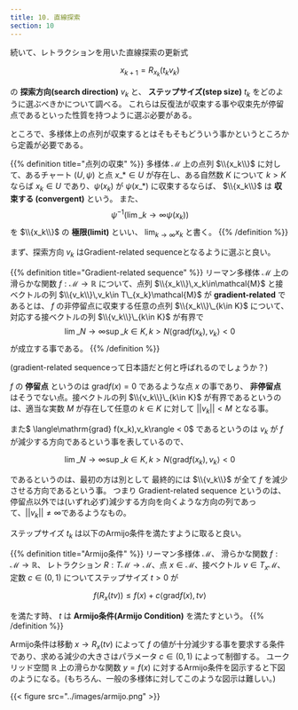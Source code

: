 ```yaml
---
title: 10. 直線探索
section: 10
---
```



続いて、レトラクションを用いた直線探索の更新式

$$ x_{k+1} = R_{x_k}(t_kv_k) $$

の **探索方向(search direction)** $v_k$ と、 **ステップサイズ(step size)** $t_k$ をどのように選ぶべきかについて調べる。
これらは反復法が収束する事や収束先が停留点であるといった性質を持つように選ぶ必要がある。

ところで、多様体上の点列が収束するとはそもそもどういう事かというところから定義が必要である。

{{% definition title="点列の収束" %}}
多様体 $\mathcal{M}$ 上の点列 $\\{x_k\\}$ に対して、あるチャート $(U,\psi)$ と点 $x\_{\ast} \in U$ が存在し、ある自然数 $K$ について
$k > K$ ならば $x_k \in U$ であり、$\psi(x_k)$ が $\psi(x\_\ast)$ に収束するならば、 $\\{x_k\\}$ は **収束する (convergent)** という。
また、
$$ \psi^{-1}(\lim\_{k\rightarrow\infty} \psi(x_k)) $$
を $\\{x_k\\}$ の **極限(limit)** といい、 $\lim_{k\rightarrow\infty}x_k$ と書く。
{{% /definition %}}

まず、探索方向 $v_k$ はGradient-related sequenceとなるように選ぶと良い。

{{% definition title="Gradient-related sequence" %}}
リーマン多様体 $\mathcal{M}$ 上の滑らかな関数 $f:\mathcal{M}\rightarrow\mathbb{R}$ について、点列 $\\{x_k\\}\,x_k\in\mathcal{M}$ と接ベクトルの列 $\\{v_k\\}\,v_k\in T\_{x_k}\mathcal{M}$ が **gradient-related** であるとは、 $f$ の非停留点に収束する任意の点列 $\\{x_k\\}\_{k\in K}$ について、対応する接ベクトルの列 $\\{v_k\\}\_{k\in K}$ が有界で
$$ \lim\_{N\rightarrow\infty}\sup\_{k\in K,k>N}\langle\mathrm{grad} f(x_k),v_k\rangle < 0$$
が成立する事である。
{{% /definition %}}

(gradient-related sequenceって日本語だと何と呼ばれるのでしょうか？)

$f$ の **停留点** というのは $\mathrm{grad} f(x) = 0$ であるような点 $x$ の事であり、 **非停留点** はそうでない点。接ベクトルの列 $\\{v_k\\}\_{k\in K}$ が有界であるというのは、適当な実数 $M$ が存在して任意の $k\in K$ に対して $||v_k|| < M$ となる事。

また$ \langle\mathrm{grad} f(x_k),v_k\rangle < 0$ であるというのは $v_k$ が $f$ が減少する方向であるという事を表しているので、

$$ \lim\_{N\rightarrow\infty}\sup\_{k\in K,k>N}\langle\mathrm{grad} f(x_k),v_k\rangle < 0$$

であるというのは、最初の方は別として 最終的には $\\{v_k\\}$ が全て $f$ を減少させる方向であるという事。
つまり Gradient-related sequence というのは、停留点以外では(いずれ必ず)減少する方向を向くような方向の列であって、$||v_k||\neq\infty$であるようなもの。

ステップサイズ $t_k$ は以下のArmijo条件を満たすように取ると良い。

{{% definition title="Armijo条件" %}}
リーマン多様体 $\mathcal{M}$、 滑らかな関数 $f:\mathcal{M}\rightarrow\mathbb{R}$、 レトラクション $R:T\mathcal{M}\rightarrow\mathcal{M}$、点 $x\in\mathcal{M}$、接ベクトル $v\in T_x\mathcal{M}$、定数 $c\in (0,1)$ についてステップサイズ $t > 0$ が

$$ f(R_x(t v)) \leq f(x) + c \langle\mathrm{grad}f(x),t v \rangle $$

を満たす時、 $t$ は **Armijo条件(Armijo Condition)** を満たすという。
{{% /definition %}}

Armijo条件は移動 $x\rightarrow R_x(tv)$ によって $f$ の値が十分減少する事を要求する条件であり、求める減少の大きさはパラメータ $c\in(0,1)$ によって制御する。
ユークリッド空間 $\mathbb{R}$ 上の滑らかな関数 $y=f(x)$ に対するArmijo条件を図示すると下図のようになる。(もちろん、一般の多様体に対してこのような図示は難しい。)

{{< figure src="../images/armijo.png" >}}
